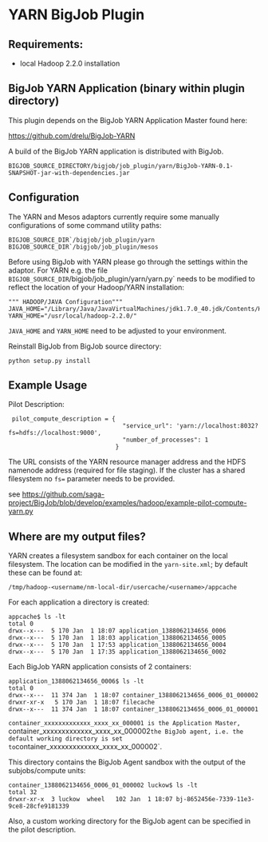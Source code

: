 # YARN BigJob Plugin

## Requirements:

* local Hadoop 2.2.0 installation

## BigJob YARN Application (binary within plugin directory)
This plugin depends on the BigJob YARN Application Master found here:

<https://github.com/drelu/BigJob-YARN>

A build of the BigJob YARN application is distributed with BigJob.

	BIGJOB_SOURCE_DIRECTORY/bigjob/job_plugin/yarn/BigJob-YARN-0.1-SNAPSHOT-jar-with-dependencies.jar

## Configuration

The YARN and Mesos adaptors currently require some manually configurations of some command utility paths:

	BIGJOB_SOURCE_DIR`/bigjob/job_plugin/yarn 
	BIGJOB_SOURCE_DIR`/bigjob/job_plugin/mesos 

Before using BigJob with YARN please go through the settings within the adaptor. 
For YARN e.g. the file `BIGJOB_SOURCE_DIR`/bigjob/job_plugin/yarn/yarn.py` needs 
to be modified to reflect the location of your Hadoop/YARN installation:

    """ HADOOP/JAVA Configuration"""
	JAVA_HOME="/Library/Java/JavaVirtualMachines/jdk1.7.0_40.jdk/Contents/Home"
	YARN_HOME="/usr/local/hadoop-2.2.0/"

`JAVA_HOME` and `YARN_HOME` need to be adjusted to your environment.

Reinstall BigJob from BigJob source directory:

    python setup.py install
    
    
## Example Usage

Pilot Description:

	 pilot_compute_description = {
                                    "service_url": 'yarn://localhost:8032?fs=hdfs://localhost:9000',
                                    "number_of_processes": 1                            
                                  }

The URL consists of the YARN resource manager address and the HDFS namenode address (required for file staging). If the cluster
has a shared filesystem no `fs=` parameter needs to be provided.

see <https://github.com/saga-project/BigJob/blob/develop/examples/hadoop/example-pilot-compute-yarn.py>
    
## Where are my output files?

YARN creates a filesystem sandbox for each container on the local filesystem. The location can be
modified in the `yarn-site.xml`; by default these can be found at:

	/tmp/hadoop-<username/nm-local-dir/usercache/<username>/appcache
	
For each application a directory is created:

	appcache$ ls -lt
	total 0
	drwx--x---  5 170 Jan  1 18:07 application_1388062134656_0006
	drwx--x---  5 170 Jan  1 18:03 application_1388062134656_0005
	drwx--x---  5 170 Jan  1 17:53 application_1388062134656_0004
	drwx--x---  5 170 Jan  1 17:35 application_1388062134656_0002


Each BigJob YARN application consists of 2 containers:

	application_1388062134656_0006$ ls -lt
	total 0
	drwx--x---  11 374 Jan  1 18:07 container_1388062134656_0006_01_000002
	drwxr-xr-x   5 170 Jan  1 18:07 filecache
	drwx--x---  11 374 Jan  1 18:07 container_1388062134656_0006_01_000001

`container_xxxxxxxxxxxxx_xxxx_xx_000001 is the Application Master, `container_xxxxxxxxxxxxx_xxxx_xx_000002` the BigJob agent, i.e.
the default working directory is set to `container_xxxxxxxxxxxxx_xxxx_xx_000002`.

This directory contains the BigJob Agent sandbox with the output of the subjobs/compute units:

	container_1388062134656_0006_01_000002 luckow$ ls -lt
	total 32
	drwxr-xr-x  3 luckow  wheel   102 Jan  1 18:07 bj-8652456e-7339-11e3-9ce8-28cfe9181339

Also, a custom working directory for the BigJob agent can be specified in the pilot description. 